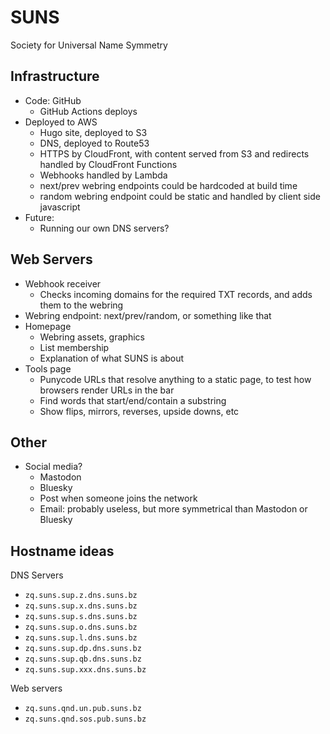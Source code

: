 # SUNS

Society for Universal Name Symmetry

## Infrastructure

- Code: GitHub
    - GitHub Actions deploys
- Deployed to AWS
    - Hugo site, deployed to S3
    - DNS, deployed to Route53
    - HTTPS by CloudFront, with content served from S3 and redirects handled by CloudFront Functions
    - Webhooks handled by Lambda
    - next/prev webring endpoints could be hardcoded at build time
    - random webring endpoint could be static and handled by client side javascript
- Future:
    - Running our own DNS servers?

## Web Servers

- Webhook receiver
    - Checks incoming domains for the required TXT records, and adds them to the webring
- Webring endpoint: next/prev/random, or something like that
- Homepage
    - Webring assets, graphics
    - List membership
    - Explanation of what SUNS is about
- Tools page
    - Punycode URLs that resolve anything to a static page, to test how browsers render URLs in the bar
    - Find words that start/end/contain a substring
    - Show flips, mirrors, reverses, upside downs, etc

## Other

- Social media?
    - Mastodon
    - Bluesky
    - Post when someone joins the network
    - Email: probably useless, but more symmetrical than Mastodon or Bluesky

## Hostname ideas

DNS Servers

- `zq.suns.sup.z.dns.suns.bz`
- `zq.suns.sup.x.dns.suns.bz`
- `zq.suns.sup.s.dns.suns.bz`
- `zq.suns.sup.o.dns.suns.bz`
- `zq.suns.sup.l.dns.suns.bz`
- `zq.suns.sup.dp.dns.suns.bz`
- `zq.suns.sup.qb.dns.suns.bz`
- `zq.suns.sup.xxx.dns.suns.bz`

Web servers

- `zq.suns.qnd.un.pub.suns.bz`
- `zq.suns.qnd.sos.pub.suns.bz`
